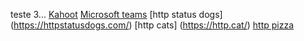 teste 3...
[Kahoot](https://create.kahoot.it)
[Microsoft teams](https://teams.microsoft.com/v2/)
[http status dogs] (https://httpstatusdogs.com/)
[http cats] (https://http.cat/)
[http pizza](https://http.pizza)
